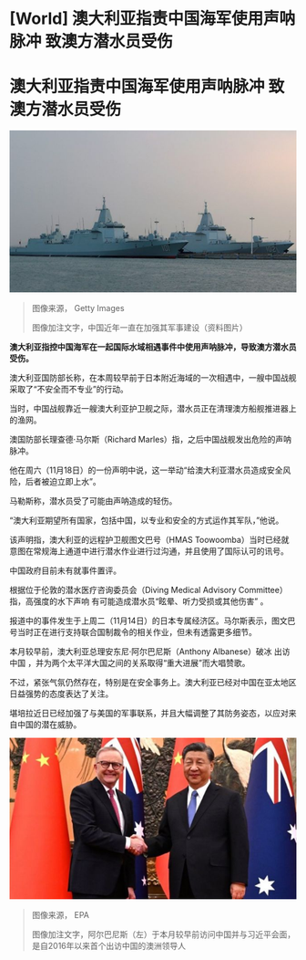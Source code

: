 # [World] 澳大利亚指责中国海军使用声呐脉冲 致澳方潜水员受伤

#  澳大利亚指责中国海军使用声呐脉冲 致澳方潜水员受伤


![Chinese destroyers docked in Qingdao, Shandong Province \(filepicture\)](_131760187_mediaitem131760186.jpg)

> 图像来源，  Getty Images
>
> 图像加注文字，中国近年一直在加强其军事建设（资料图片）

**澳大利亚指控中国海军在一起国际水域相遇事件中使用声呐脉冲，导致澳方潜水员受伤。**

澳大利亚国防部长称，在本周较早前于日本附近海域的一次相遇中，一艘中国战舰采取了“不安全而不专业”的行动。

当时，中国战舰靠近一艘澳大利亚护卫舰之际，潜水员正在清理澳方船舰推进器上的渔网。

澳国防部长理查德·马尔斯（Richard Marles）指，之后中国战舰发出危险的声呐脉冲。

他在周六（11月18日）的一份声明中说，这一举动“给澳大利亚潜水员造成安全风险，后者被迫立即上水”。

马勒斯称，潜水员受了可能由声呐造成的轻伤。

“澳大利亚期望所有国家，包括中国，以专业和安全的方式运作其军队，”他说。

该声明指，澳大利亚的远程护卫舰图文巴号（HMAS Toowoomba）当时已经就意图在常规海上通道中进行潜水作业进行过沟通，并且使用了国际认可的讯号。

中国政府目前未有就事件置评。

根据位于伦敦的潜水医疗咨询委员会（Diving Medical Advisory Committee）指，高强度的水下声响 有可能造成潜水员“眩晕、听力受损或其他伤害”  。

报道中的事件发生于上周二（11月14日）的日本专属经济区。马尔斯表示，图文巴号当时正在进行支持联合国制裁令的相关作业，但未有透露更多细节。

本月较早前，澳大利亚总理安东尼·阿尔巴尼斯（Anthony Albanese）破冰 出访中国  ，并为两个太平洋大国之间的关系取得“重大进展”而大唱赞歌。

不过，紧张气氛仍然存在，特别是在安全事务上。澳大利亚已经对中国在亚太地区日益强势的态度表达了关注。

堪培拉近日已经加强了与美国的军事联系，并且大幅调整了其防务姿态，以应对来自中国的潜在威胁。

![Australian Prime Minister Anthony Albanese meets with Chinese President Xi Jinping at the Great Hall of the People in Beijing, China, 06 November 2023.](_131628266_19ea36d3-cb54-48a1-90df-7bb18932ac0b.jpg)

> 图像来源，  EPA
>
> 图像加注文字，阿尔巴尼斯（左）于本月较早前访问中国并与习近平会面，是自2016年以来首个出访中国的澳洲领导人


